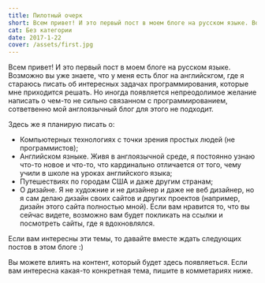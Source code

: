 ```yaml
---
title: Пилотный очерк
short: Всем привет! И это первый пост в моем блоге на русском языке. Возможно вы уже знаете, что у меня есть блог на английскгом, где я стараюсь писать об интересных задачах программирования, которые мне приходится решать. Но иногда появляется непреодолимое желание написать о чем-то не сильно связанном с программирование, сответвенно мой англоязычный блог для этого не подходит.
cat: Без категории
date: 2017-1-22
cover: /assets/first.jpg
---
```

Всем привет! И это первый пост в моем блоге на русском языке. Возможно вы уже знаете, что у меня есть блог на английскгом, где я стараюсь писать об интересных задачах программирования, которые мне приходится решать. Но иногда появляется непреодолимое желание написать о чем-то не сильно связанном с программированием, сответвенно мой англоязычный блог для этого не подходит.

Здесь же я планирую писать о:

* Компьютерных технологиях с точки зрения простых людей (не программистов);
* Английском язныке. Живя в англоязычной среде, я постоянно узнаю что-то новое и что-то, что кардинально отличается от того, чему учили в школе на уроках английского языка;
* Путешествиях по городам США и даже другим странам;
* О дизайне. Я не художние и не дизайнер и даже не веб дизайнер, но я сам делаю дизайн своих сайтов и других проектов (например, дизайн этого сайта полностью мной). Если вам нравится то, что вы сейчас видете, возможно вам будет покликать на ссылки и посмотреть сайты, где я вдохновлялся.

Если вам интересны эти темы, то давайте вместе ждать следующих постов в этом блоге :)

Вы можете влиять на контент, который будет здесь появляеться. Если вам интересна какая-то конкретная тема, пишите в комметариях ниже.
